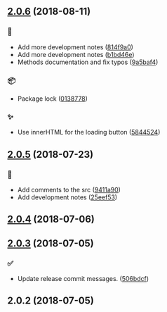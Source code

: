 ## [2.0.6](https://github.com/Elkfox/Ajaxinate/compare/2.0.5...2.0.6) (2018-08-11)


### :memo:

* Add more development notes ([814f9a0](https://github.com/Elkfox/Ajaxinate/commit/814f9a0))
* Add more development notes ([b1bd46e](https://github.com/Elkfox/Ajaxinate/commit/b1bd46e))
* Methods documentation and fix typos ([9a5baf4](https://github.com/Elkfox/Ajaxinate/commit/9a5baf4))

### :package:

* Package lock ([0138778](https://github.com/Elkfox/Ajaxinate/commit/0138778))

### :sparkles:

* Use innerHTML for the loading button ([5844524](https://github.com/Elkfox/Ajaxinate/commit/5844524))



## [2.0.5](https://github.com/Elkfox/Ajaxinate/compare/2.0.4...2.0.5) (2018-07-23)


### :memo:

* Add comments to the src ([9411a90](https://github.com/Elkfox/Ajaxinate/commit/9411a90))
* Add development notes ([25eef53](https://github.com/Elkfox/Ajaxinate/commit/25eef53))



## [2.0.4](https://github.com/Elkfox/Ajaxinate/compare/2.0.3...2.0.4) (2018-07-06)




## [2.0.3](https://github.com/Elkfox/Ajaxinate/compare/2.0.2...2.0.3) (2018-07-05)


### :white_check_mark:

* Update release commit messages. ([506bdcf](https://github.com/Elkfox/Ajaxinate/commit/506bdcf))



## 2.0.2 (2018-07-05)




